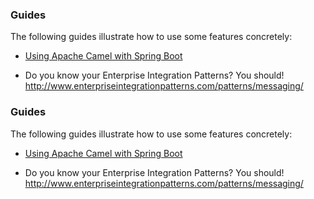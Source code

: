 ### Guides
The following guides illustrate how to use some features concretely:
* [Using Apache Camel with Spring Boot](https://camel.apache.org/camel-spring-boot/latest/spring-boot.html)

* Do you know your Enterprise Integration Patterns? You should!
http://www.enterpriseintegrationpatterns.com/patterns/messaging/

### Guides
The following guides illustrate how to use some features concretely:
* [Using Apache Camel with Spring Boot](https://camel.apache.org/camel-spring-boot/latest/spring-boot.html)

* Do you know your Enterprise Integration Patterns? You should!
http://www.enterpriseintegrationpatterns.com/patterns/messaging/

